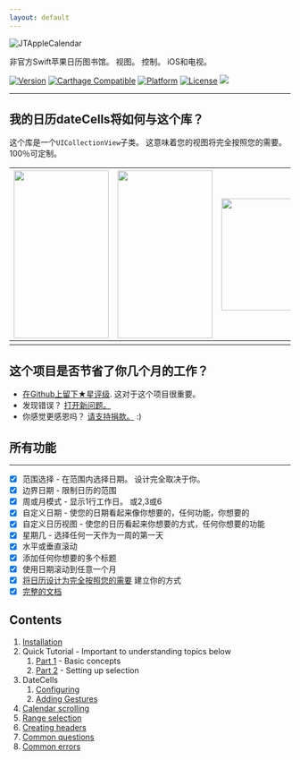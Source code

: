 ```yaml
---
layout: default
---
```


![JTAppleCalendar](https://github.com/patchthecode/JTAppleCalendar/blob/master/Images/JTAppleCalendar.jpg?raw=true)

非官方Swift苹果日历图书馆。 视图。 控制。 iOS和电视。

[![Version](https://img.shields.io/cocoapods/v/JTAppleCalendar.svg?style=flat)](http://cocoapods.org/pods/JTAppleCalendar) [![Carthage Compatible](https://img.shields.io/badge/Carthage-compatible-4BC51D.svg?style=flat)](https://github.com/Carthage/Carthage) [![Platform](https://img.shields.io/cocoapods/p/JTAppleCalendar.svg?style=flat)](http://cocoapods.org/pods/JTAppleCalendar) [![License](https://img.shields.io/cocoapods/l/JTAppleCalendar.svg?style=flat)](http://cocoapods.org/pods/JTAppleCalendar) [![](https://www.paypalobjects.com/webstatic/en_US/btn/btn_donate_74x21.png)](https://github.com/patchthecode/JTAppleCalendar/wiki/Support)

___


## 我的日历dateCells将如何与这个库？


这个库是一个`UICollectionView`子类。 这意味着您的视图将完全按照您的需要。 100％可定制。



<img src="https://cloud.githubusercontent.com/assets/12565719/14400904/878bd590-fe00-11e5-9ae6-eb97107af0c0.png" height="300" width="170"> | <img src="https://cloud.githubusercontent.com/assets/6205705/15713434/b6c8867e-2816-11e6-8b90-cd82caea28dd.gif" height="300" width="170"> | <img src="https://cloud.githubusercontent.com/assets/4571502/16706761/ff11073e-45ea-11e6-8d1a-79fc0c15df90.gif" height="200" width="200"> | **[更多](https://github.com/patchthecode/JTAppleCalendar/issues/2)**
----  |  ----  |  ----  |  ----
   |    |    | 

## 这个项目是否节省了你几个月的工作？
* [在Github上留下★星评级](https://github.com/patchthecode/JTAppleCalendar). 这对于这个项目很重要。
* 发现错误？ [打开新问题。](https://github.com/patchthecode/JTAppleCalendar/issues/new)
* 你感觉更感恩吗？ [请支持捐款。](https://github.com/patchthecode/JTAppleCalendar/wiki/Support) :)

## 所有功能
---

- [x] 范围选择 - 在范围内选择日期。 设计完全取决于你。
- [x] 边界日期 - 限制日历的范围
- [x] 周或月模式 - 显示1行工作日。 或2,3或6
- [x] 自定义日期 - 使您的日期看起来像你想要的，任何功能，你想要的
- [x] 自定义日历视图 - 使您的日历看起来你想要的方式，任何你想要的功能
- [x] 星期几 - 选择任何一天作为一周的第一天
- [x] 水平或垂直滚动
- [x] 添加任何你想要的多个标题
- [x] 使用日期滚动到任意一个月
- [x] [将日历设计为完全按照您的需要](https://github.com/patchthecode/JTAppleCalendar/issues/2) 建立你的方式
- [x] [完整的文档](http://cocoadocs.org/docsets/JTAppleCalendar)

## Contents
1. [Installation](Installation)
2. Quick Tutorial - Important to understanding topics below
   1. [Part 1](MainTutorial) - Basic concepts
   2. [Part 2](MainTutorial2) - Setting up selection
3. DateCells
	1. [Configuring](DateCellConfiguration)
	2. [Adding Gestures](AddingGestures)
4. [Calendar scrolling](CalendarScrolling)
5. [Range selection](RangeSelection)
6. [Creating headers](Headers)
7. [Common questions](CommonQuestions)
8. [Common errors](CommonProblems)

